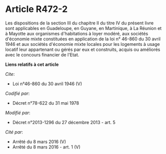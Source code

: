 # Article R472-2

Les dispositions de la section III du chapitre II du titre IV du présent livre sont applicables en Guadeloupe, en Guyane, en
Martinique, à La Réunion et à Mayotte aux organismes d'habitations à loyer modéré, aux sociétés d'économie mixte constituées
en application de la loi n° 46-860 du 30 avril 1946 et aux sociétés d'économie mixte locales pour les logements à usage
locatif leur appartenant ou gérés par eux et construits, acquis ou améliorés avec le concours financier de l'Etat.

**Liens relatifs à cet article**

_Cite_:

  - Loi n°46-860 du 30 avril 1946 (V)

_Codifié par_:

  - Décret n°78-622 du 31 mai 1978

_Modifié par_:

  - Décret n°2013-1296 du 27 décembre 2013 - art. 5

_Cité par_:

  - Arrêté du 8 mars 2016 (V)
  - Arrêté du 8 mars 2016 - art. 1 (V)
